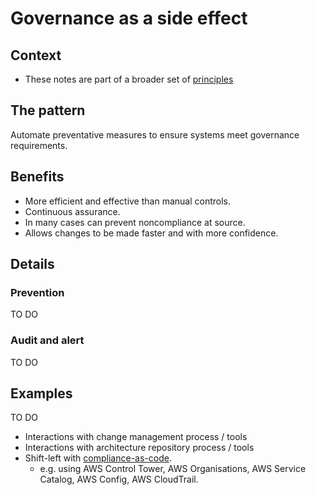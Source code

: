 # Governance as a side effect

## Context

* These notes are part of a broader set of [principles](../principles.md)

## The pattern

Automate preventative measures to ensure systems meet governance requirements.

## Benefits

* More efficient and effective than manual controls.
* Continuous assurance.
* In many cases can prevent noncompliance at source.
* Allows changes to be made faster and with more confidence.

## Details

### Prevention

TO DO

### Audit and alert

TO DO

## Examples

TO DO

* Interactions with change management process / tools
* Interactions with architecture repository process / tools
* Shift-left with [compliance-as-code](https://aws.amazon.com/products/management-tools/).
  * e.g. using AWS Control Tower, AWS Organisations, AWS Service Catalog, AWS Config, AWS CloudTrail.

